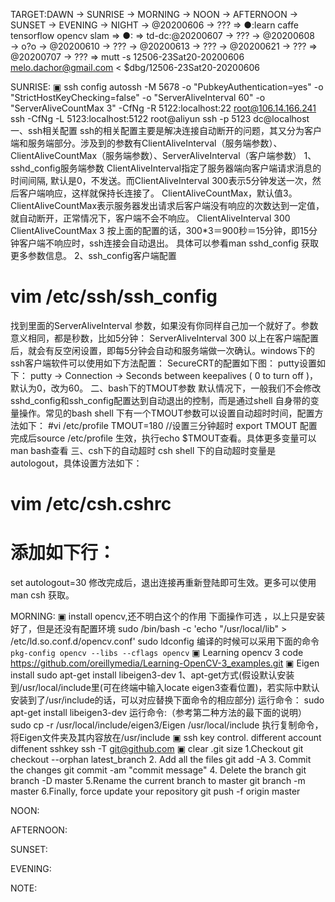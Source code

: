 TARGET:DAWN → SUNRISE → MORNING → NOON → AFTERNOON → SUNSET → EVENING → NIGHT → @20200606 → ??? ⇒ 
●:learn caffe tensorflow opencv slam ⇒ 
●: ⇒ 
td-dc:@20200607 → ??? → @20200608 → o?o → @20200610 → ??? → @20200613 → ??? → @20200621 → ??? ⇒ @20200707 → ??? ⇒ 
mutt -s 12506-23Sat20-20200606 melo.dachor@gmail.com < $dbg/12506-23Sat20-20200606

SUNRISE:
▣ ssh config 
autossh -M 5678 -o "PubkeyAuthentication=yes" -o "StrictHostKeyChecking=false" -o "ServerAliveInterval 60" -o "ServerAliveCountMax 3" -CfNg -R 5122:localhost:22 root@106.14.166.241
ssh -CfNg -L 5123:localhost:5122 root@aliyun
ssh -p 5123 dc@localhost
一、ssh相关配置
ssh的相关配置主要是解决连接自动断开的问题，其又分为客户端和服务端部分。涉及到的参数有ClientAliveInterval（服务端参数）、ClientAliveCountMax（服务端参数）、ServerAliveInterval（客户端参数）
1、sshd_config服务端参数
ClientAliveInterval指定了服务器端向客户端请求消息的时间间隔, 默认是0，不发送。而ClientAliveInterval 300表示5分钟发送一次，然后客户端响应，这样就保持长连接了。
ClientAliveCountMax，默认值3。ClientAliveCountMax表示服务器发出请求后客户端没有响应的次数达到一定值，就自动断开，正常情况下，客户端不会不响应。
ClientAliveInterval 300
ClientAliveCountMax 3
按上面的配置的话，300*3＝900秒＝15分钟，即15分钟客户端不响应时，ssh连接会自动退出。
具体可以参看man sshd_config 获取更多参数信息。
2、ssh_config客户端配置
# vim /etc/ssh/ssh_config
找到里面的ServerAliveInterval 参数，如果没有你同样自己加一个就好了。参数意义相同，都是秒数，比如5分钟：
ServerAliveInterval 300
以上在客户端配置后，就会有反空闲设置，即每5分钟会自动和服务端做一次确认。windows下的ssh客户端软件可以使用如下方法配置：
SecureCRT的配置如下图：
putty设置如下：
putty -> Connection -> Seconds between keepalives ( 0 to turn off )，默认为0，改为60。
二、bash下的TMOUT参数
默认情况下，一般我们不会修改sshd_config和ssh_config配置达到自动退出的控制，而是通过shell 自身带的变量操作。常见的bash shell 下有一个TMOUT参数可以设置自动超时时间，配置方法如下：
#vi /etc/profile
TMOUT=180    //设置三分钟超时
export TMOUT
配置完成后source /etc/profile 生效，执行echo $TMOUT查看。具体更多变量可以man bash查看
三、csh下的自动超时
csh shell 下的自动超时变量是autologout，具体设置方法如下：
# vim /etc/csh.cshrc
# 添加如下行：
set autologout=30
修改完成后，退出连接再重新登陆即可生效。更多可以使用man csh 获取。



MORNING:
▣ install opencv,还不明白这个的作用
下面操作可选 ，以上只是安装好了，但是还没有配置环境
sudo /bin/bash -c 'echo "/usr/local/lib" > /etc/ld.so.conf.d/opencv.conf'
sudo ldconfig
编译的时候可以采用下面的命令
`pkg-config opencv --libs --cflags opencv`
▣ Learning opencv 3 code
https://github.com/oreillymedia/Learning-OpenCV-3_examples.git
▣ Eigen install
sudo apt-get install libeigen3-dev
1、apt-get方式(假设默认安装到/usr/local/include里(可在终端中输入locate eigen3查看位置)，若实际中默认安装到了/usr/include的话，可以对应替换下面命令的相应部分)
运行命令：
sudo apt-get install libeigen3-dev
运行命令:（参考第二种方法的最下面的说明）
sudo cp -r /usr/local/include/eigen3/Eigen /usr/local/include
执行复制命令，将Eigen文件夹及其内容放在/usr/include
▣ ssh key control. different account diffenent sshkey
ssh -T git@github.com
▣ clear .git size
1.Checkout
   git checkout --orphan latest_branch
2. Add all the files
   git add -A
3. Commit the changes
   git commit -am "commit message"
4. Delete the branch
   git branch -D master
5.Rename the current branch to master
   git branch -m master
6.Finally, force update your repository
   git push -f origin master


NOON:

AFTERNOON:

SUNSET:

EVENING:

NOTE:
